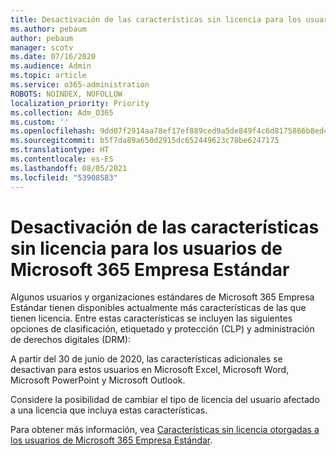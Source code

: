 ```yaml
---
title: Desactivación de las características sin licencia para los usuarios de Microsoft 365 Empresa Estándar
ms.author: pebaum
author: pebaum
manager: scotv
ms.date: 07/16/2020
ms.audience: Admin
ms.topic: article
ms.service: o365-administration
ROBOTS: NOINDEX, NOFOLLOW
localization_priority: Priority
ms.collection: Adm_O365
ms.custom: ''
ms.openlocfilehash: 9dd07f2914aa78ef17ef889ced9a5de849f4c6d8175866b8ed4a41cbd28b9510
ms.sourcegitcommit: b5f7da89a650d2915dc652449623c78be6247175
ms.translationtype: HT
ms.contentlocale: es-ES
ms.lasthandoff: 08/05/2021
ms.locfileid: "53908583"
---
```

# <a name="unlicensed-features-turned-off-for-business-standard-users"></a>Desactivación de las características sin licencia para los usuarios de Microsoft 365 Empresa Estándar

Algunos usuarios y organizaciones estándares de Microsoft 365 Empresa Estándar tienen disponibles actualmente más características de las que tienen licencia. Entre estas características se incluyen las siguientes opciones de clasificación, etiquetado y protección (CLP) y administración de derechos digitales (DRM):
    
A partir del 30 de junio de 2020, las características adicionales se desactivan para estos usuarios en Microsoft Excel, Microsoft Word, Microsoft PowerPoint y Microsoft Outlook.

Considere la posibilidad de cambiar el tipo de licencia del usuario afectado a una licencia que incluya estas características. 

Para obtener más información, vea [Características sin licencia otorgadas a los usuarios de Microsoft 365 Empresa Estándar](https://support.microsoft.com/help/4568654/extra-features-to-be-turned-off-for-microsoft-365-business-standard?preview).